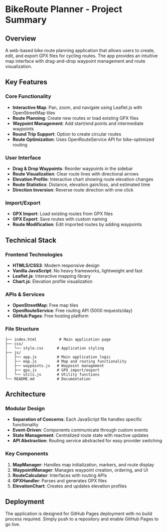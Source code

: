 # BikeRoute Planner - Project Summary

## Overview
A web-based bike route planning application that allows users to create, edit, and export GPX files for cycling routes. The app provides an intuitive map interface with drag-and-drop waypoint management and route visualization.

## Key Features

### Core Functionality
- **Interactive Map**: Pan, zoom, and navigate using Leaflet.js with OpenStreetMap tiles
- **Route Planning**: Create new routes or load existing GPX files
- **Waypoint Management**: Add start/end points and intermediate waypoints
- **Round Trip Support**: Option to create circular routes
- **Route Optimization**: Uses OpenRouteService API for bike-optimized routing

### User Interface
- **Drag & Drop Waypoints**: Reorder waypoints in the sidebar
- **Route Visualization**: Clear route lines with directional arrows
- **Elevation Profile**: Interactive chart showing route elevation changes
- **Route Statistics**: Distance, elevation gain/loss, and estimated time
- **Direction Inversion**: Reverse route direction with one click

### Import/Export
- **GPX Import**: Load existing routes from GPX files
- **GPX Export**: Save routes with custom naming
- **Route Modification**: Edit imported routes by adding waypoints

## Technical Stack

### Frontend Technologies
- **HTML5/CSS3**: Modern responsive design
- **Vanilla JavaScript**: No heavy frameworks, lightweight and fast
- **Leaflet.js**: Interactive mapping library
- **Chart.js**: Elevation profile visualization

### APIs & Services
- **OpenStreetMap**: Free map tiles
- **OpenRouteService**: Free routing API (5000 requests/day)
- **GitHub Pages**: Free hosting platform

### File Structure
```
├── index.html          # Main application page
├── css/
│   └── style.css      # Application styling
├── js/
│   ├── app.js         # Main application logic
│   ├── map.js         # Map and routing functionality
│   ├── waypoints.js   # Waypoint management
│   ├── gpx.js         # GPX import/export
│   └── utils.js       # Utility functions
└── README.md          # Documentation
```

## Architecture

### Modular Design
- **Separation of Concerns**: Each JavaScript file handles specific functionality
- **Event-Driven**: Components communicate through custom events
- **State Management**: Centralized route state with reactive updates
- **API Abstraction**: Routing service abstracted for easy provider switching

### Key Components
1. **MapManager**: Handles map initialization, markers, and route display
2. **WaypointManager**: Manages waypoint creation, ordering, and UI
3. **RouteCalculator**: Interfaces with routing APIs
4. **GPXHandler**: Parses and generates GPX files
5. **ElevationChart**: Creates and updates elevation profiles

## Deployment
The application is designed for GitHub Pages deployment with no build process required. Simply push to a repository and enable GitHub Pages to go live.